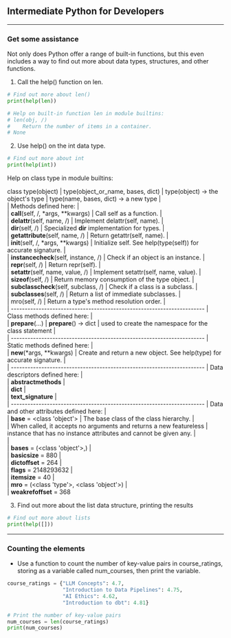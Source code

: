 ## Intermediate Python for Developers
---
### Get some assistance   
Not only does Python offer a range of built-in functions, but this even includes a way to find out more about data types, structures, and other functions.
1. Call the help() function on len.
```python
# Find out more about len()
print(help(len))

# Help on built-in function len in module builtins:
# len(obj, /)
#    Return the number of items in a container.
# None
```
2. Use help() on the int data type.
```Python
# Find out more about int
print(help(int))
```
Help on class type in module builtins:

class type(object)
 |  type(object_or_name, bases, dict)
 |  type(object) -> the object's type
 |  type(name, bases, dict) -> a new type
 |  
 |  Methods defined here:
 |  
 |  __call__(self, /, *args, **kwargs)
 |      Call self as a function.
 |  
 |  __delattr__(self, name, /)
 |      Implement delattr(self, name).
 |  
 |  __dir__(self, /)
 |      Specialized __dir__ implementation for types.
 |  
 |  __getattribute__(self, name, /)
 |      Return getattr(self, name).
 |  
 |  __init__(self, /, *args, **kwargs)
 |      Initialize self.  See help(type(self)) for accurate signature.
 |  
 |  __instancecheck__(self, instance, /)
 |      Check if an object is an instance.
 |  
 |  __repr__(self, /)
 |      Return repr(self).
 |  
 |  __setattr__(self, name, value, /)
 |      Implement setattr(self, name, value).
 |  
 |  __sizeof__(self, /)
 |      Return memory consumption of the type object.
 |  
 |  __subclasscheck__(self, subclass, /)
 |      Check if a class is a subclass.
 |  
 |  __subclasses__(self, /)
 |      Return a list of immediate subclasses.
 |  
 |  mro(self, /)
 |      Return a type's method resolution order.
 |  
 |  ----------------------------------------------------------------------
 |  Class methods defined here:
 |  
 |  __prepare__(...)
 |      __prepare__() -> dict
 |      used to create the namespace for the class statement
 |  
 |  ----------------------------------------------------------------------
 |  Static methods defined here:
 |  
 |  __new__(*args, **kwargs)
 |      Create and return a new object.  See help(type) for accurate signature.
 |  
 |  ----------------------------------------------------------------------
 |  Data descriptors defined here:
 |  
 |  __abstractmethods__
 |  
 |  __dict__
 |  
 |  __text_signature__
 |  
 |  ----------------------------------------------------------------------
 |  Data and other attributes defined here:
 |  
 |  __base__ = <class 'object'>
 |      The base class of the class hierarchy.
 |      
 |      When called, it accepts no arguments and returns a new featureless
 |      instance that has no instance attributes and cannot be given any.
 |  
 |  
 |  __bases__ = (<class 'object'>,)
 |  
 |  __basicsize__ = 880
 |  
 |  __dictoffset__ = 264
 |  
 |  __flags__ = 2148293632
 |  
 |  __itemsize__ = 40
 |  
 |  __mro__ = (<class 'type'>, <class 'object'>)
 |  
 |  __weakrefoffset__ = 368

 
3. Find out more about the list data structure, printing the results
```python
# Find out more about lists
print(help([]))
```
---
### Counting the elements
* Use a function to count the number of key-value pairs in course_ratings, storing as a variable called num_courses, then print the variable.
```python
course_ratings = {"LLM Concepts": 4.7, 
                  "Introduction to Data Pipelines": 4.75, 
                  "AI Ethics": 4.62, 
                  "Introduction to dbt": 4.81}

# Print the number of key-value pairs
num_courses = len(course_ratings)
print(num_courses)
```
